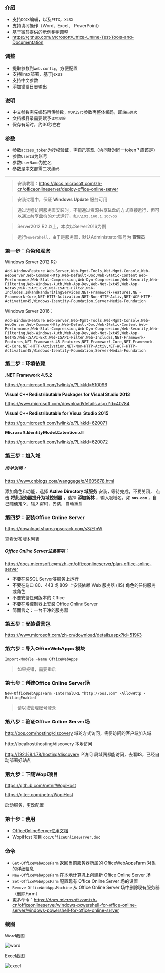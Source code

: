 ﻿### 介绍
- 支持`DOCX`编辑，以及`PPTX`，`XLSX`
- 支持协同操作（Word、Excel、 PowerPoint）
- 基于微软提供的示例稍稍调整
- <https://github.com/Microsoft/Office-Online-Test-Tools-and-Documentation>

### 调整
- 提取参数到`web.config`，方便配置
- 支持linux部署，基于jexus
- 支持中文参数
- 添加错误日志输出

### 说明
- 中文参数需先编码再传参数，`WOPISrc`参数再整体编码，即`编码两次`
- 文档根目录需要赋予`读写权限`
- 保存有延时，约30秒左右

### 参数
- 参数`access_token`为授权验证，需自己实现（协同针对同一token？应该是）
- 参数`UserId`为账号
- 参数`UserName`为姓名
- 参数是中文都需二次编码

----------

> 安装教程：https://docs.microsoft.com/zh-cn/officeonlineserver/deploy-office-online-server

> 安装过程中，保证 **Windows Update** 服务可用

> 通过远程访问服务器安装时，不能通过资源共享磁盘的方式直接运行，但可以通过共享盘符的方式运行，如`\\192.168.1.188\G$`

> Server2012 R2 以上，本次以Server2016为例

> 运行`PowerShell`，由于是服务器，默认Administrator账号为 **管理员** 

### 第一步：角色和服务

Windows Server 2012 R2:
```
Add-WindowsFeature Web-Server,Web-Mgmt-Tools,Web-Mgmt-Console,Web-WebServer,Web-Common-Http,Web-Default-Doc,Web-Static-Content,Web-Performance,Web-Stat-Compression,Web-Dyn-Compression,Web-Security,Web-Filtering,Web-Windows-Auth,Web-App-Dev,Web-Net-Ext45,Web-Asp-Net45,Web-ISAPI-Ext,Web-ISAPI-Filter,Web-Includes,InkandHandwritingServices,NET-Framework-Features,NET-Framework-Core,NET-HTTP-Activation,NET-Non-HTTP-Activ,NET-WCF-HTTP-Activation45,Windows-Identity-Foundation,Server-Media-Foundation
```
Windows Server 2016：
```
Add-WindowsFeature Web-Server,Web-Mgmt-Tools,Web-Mgmt-Console,Web-WebServer,Web-Common-Http,Web-Default-Doc,Web-Static-Content,Web-Performance,Web-Stat-Compression,Web-Dyn-Compression,Web-Security,Web-Filtering,Web-Windows-Auth,Web-App-Dev,Web-Net-Ext45,Web-Asp-Net45,Web-ISAPI-Ext,Web-ISAPI-Filter,Web-Includes,NET-Framework-Features,NET-Framework-45-Features,NET-Framework-Core,NET-Framework-45-Core,NET-HTTP-Activation,NET-Non-HTTP-Activ,NET-WCF-HTTP-Activation45,Windows-Identity-Foundation,Server-Media-Foundation
```
### 第二步：环境依赖

 **.NET Framework 4.5.2** 

https://go.microsoft.com/fwlink/p/?LinkId=510096

 **Visual C++ Redistributable Packages for Visual Studio 2013** 

https://www.microsoft.com/download/details.aspx?id=40784

 **Visual C++ Redistributable for Visual Studio 2015** 

https://go.microsoft.com/fwlink/p/?LinkId=620071

 **Microsoft.IdentityModel.Extention.dll** 

https://go.microsoft.com/fwlink/p/?LinkId=620072

### 第三步：加入域
##### 简单说明：
https://www.cnblogs.com/wanggege/p/4605678.html

添加角色和功能，选择 **Active Directory 域服务** 安装，等待完成，不要关闭，
点击 **将此服务器提升为域控制器** ，选择 **添加新林** ，输入根域名，如  **`oos.com`**  ，自己随便定义，输入密码，安装，自动重启

### 第四步：安装Office Online Server
https://download.shareappscrack.com/s3/EfnW  

[查看发布版本列表](https://docs.microsoft.com/zh-cn/officeonlineserver/office-online-server-release-schedule)

##### Office Online Server注意事项：
https://docs.microsoft.com/zh-cn/officeonlineserver/plan-office-online-server

- 不要在装SQL Server等服务上运行
- 不要在端口 80、443 或 809 上安装依赖 Web 服务器 (IIS) 角色的任何服务或角色
- 不要安装任何版本的 Office
- 不要在域控制器上安装 Office Online Server
- 简而言之：一台干净的服务器

### 第五步：安装语言包
https://www.microsoft.com/zh-cn/download/details.aspx?id=51963

### 第六步：导入OfficeWebApps 模块
```
Import-Module -Name OfficeWebApps
```
> 如果报错，需要重启

### 第七步：创建Office Online Server场
```
New-OfficeWebAppsFarm -InternalURL "http://oos.com" -AllowHttp -EditingEnabled
```
> 请以域管理账号登录

### 第八步：验证Office Online Server场
http://oos.com/hosting/discovery	域的方式访问，需要访问的客户端加入域

http://localhost/hosting/discovery	本地访问

http://192.168.1.78/hosting/discovery	IP访问	局域网都能访问，去看IIS，已经自动部署好站点

### 第九步：下载Wopi项目
https://github.com/netnr/WopiHost

https://gitee.com/netnr/WopiHost

启动服务，更改配置

### 第十步：使用
- [OfficeOnlineServer使用文档](https://www.netnr.com/doc/code/4964095842855914510)
- WopiHost 项目 `doc/OfficeOnlineServer.doc`

### 命令
- `Get-OfficeWebAppsFarm` 返回当前服务器所属的 OfficeWebAppsFarm 对象的详细信息
- `New-OfficeWebAppsFarm` 在本地计算机上创建新 Office Online Server 场
- `Set-OfficeWebAppsFarm` 配置现有 Office Online Server 场的设置
- `Remove-OfficeWebAppsMachine` 从 Office Online Server 场中删除现有服务器（删除Farm）
- 更多命令：<https://docs.microsoft.com/zh-cn/officeonlineserver/windows-powershell-for-office-online-server/windows-powershell-for-office-online-server>

### 截图

Word截图

![word](https://static.netnr.com/2018/11/13/593bab5043.png)

Excel截图

![excel](https://static.netnr.com/2018/11/13/852ec9c947.png)